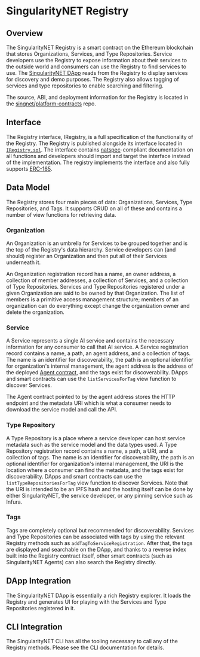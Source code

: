 # SingularityNET Registry

## Overview

The SingularityNET Registry is a smart contract on the Ethereum blockchain that stores Organizations, Services, and Type Repositories. Service developers use the Registry to expose information about their services to the outside world and consumers can use the Registry to find services to use. The [SingularityNET DApp](https://github.com/singnet/alpha-dapp) reads from the Registry to display services for discovery and demo purposes. The Registry also allows tagging of services and type repositories to enable searching and filtering.

The source, ABI, and deployment information for the Registry is located in the [singnet/platform-contracts](https://github.com/singnet/platform-contracts) repo.

## Interface
The Registry interface, IRegistry, is a full specification of the functionality of the Registry. The Registry is published alongside its interface located in [`IRegistry.sol`](https://github.com/singnet/platform-contracts/blob/master/contracts/IRegistry.sol). The interface contains [natspec](https://github.com/ethereum/wiki/wiki/Ethereum-Natural-Specification-Format)-compliant documentation on all functions and developers should import and target the interface instead of the implementation. The registry implements the interface and also fully supports [ERC-165](https://eips.ethereum.org/EIPS/eip-165).

## Data Model

The Registry stores four main pieces of data: Organizations, Services, Type Repositories, and Tags. It supports CRUD on all of these and contains a number of view functions for retrieving data.

### Organization
An Organization is an umbrella for Services to be grouped together and is the top of the Registry's data hierarchy. Service developers can (and should) register an Organization and then put all of their Services underneath it. 

An Organization registration record has a name, an owner address, a collection of member addresses, a collection of Services, and a collection of Type Repositories. Services and Type Repositories registered under a given Organization are said to be owned by that Organization. The list of members is a primitive access management structure; members of an organization can do everything except change the organization owner and delete the organization.

### Service 
A Service represents a single AI service and contains the necessary information for any consumer to call that AI service. A Service registration record contains a name, a path, an agent address, and a collection of tags. The name is an identifier for discoverability, the path is an optional identifier for organization's internal management, the agent address is the address of the deployed [Agent contract](https://github.com/singnet/platform-contracts/blob/master/contracts/Agent.sol), and the tags exist for discoverability. DApps and smart contracts can use the `listServicesForTag` view function to discover Services.

The Agent contract pointed to by the agent address stores the HTTP endpoint and the metadata URI which is what a consumer needs to download the service model and call the API. 

### Type Repository
A Type Repository is a place where a service developer can host service metadata such as the service model and the data types used. A Type Repository registration record contains a name, a path, a URI, and a collection of tags. The name is an identifier for discoverability, the path is an optional identifier for organization's internal management, the URI is the location where a consumer can find the metadata, and the tags exist for discoverability. DApps and smart contracts can use the `listTypeRepositoriesForTag` view function to discover Services. Note that the URI is intended to be an IPFS hash and the hosting itself can be done by either SingularityNET, the service developer, or any pinning service such as Infura.

### Tags
Tags are completely optional but recommended for discoverability. Services and Type Repositories can be associated with tags by using the relevant Registry methods such as `addTagToServiceRegistration`. After that, the tags are displayed and searchable on the DApp, and thanks to a reverse index built into the Registry contract itself, other smart contracts (such as SingularityNET Agents) can also search the Registry directly.

## DApp Integration
The SingularityNET DApp is essentially a rich Registry explorer. It loads the Registry and generates UI for playing with the Services and Type Repositories registered in it.

## CLI Integration
The SingularityNET CLI has all the tooling necessary to call any of the Registry methods. Please see the CLI documentation for details.